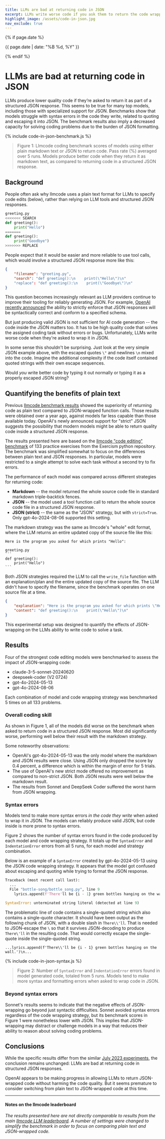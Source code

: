 ```yaml
---
title: LLMs are bad at returning code in JSON
excerpt: LLMs write worse code if you ask them to return the code wrapped in JSON via a tool function call.
highlight_image: /assets/code-in-json.jpg
nav_exclude: true
---
```

{% if page.date %}
<p class="post-date">{{ page.date | date: "%B %d, %Y" }}</p>
{% endif %}

# LLMs are bad at returning code in JSON


LLMs produce lower quality code if they’re asked to return it as part of a structured JSON response. This seems to be true for many top models, including those with specialized support for JSON. Benchmarks show that models struggle with syntax errors in the code
they write, related to quoting and escaping it into JSON.
The benchmark results also imply a decreased capacity for solving coding problems due to the burden of JSON formatting. 

{% include code-in-json-benchmark.js %}

> Figure 1: Llmcode coding benchmark scores of models using either plain markdown text or JSON to return code.
> Pass rate (%) averaged over 5 runs.
> Models produce better code when they return it as markdown text,
> as compared to returning code in a structured JSON response.


## Background

People often ask why llmcode uses a plain text format for LLMs to specify code edits (below),
rather than relying on LLM tools and structured JSON responses.

```python
greeting.py
<<<<<<< SEARCH
def greeting():
    print("Hello")
=======
def greeting():
    print("Goodbye")
>>>>>>> REPLACE
```

People expect that it would be easier and more reliable to use tool calls,
which would involve a structured JSON response more like this:

```json
{
    "filename": "greeting.py",
    "search": "def greeting():\n    print(\"Hello\")\n"
    "replace": "def greeting():\n    print(\"Goodbye\")\n"
}
```

This question becomes increasingly relevant as LLM providers
continue to improve their tooling for reliably generating JSON.
For example, 
[OpenAI recently announced](https://openai.com/index/introducing-structured-outputs-in-the-api/)
the ability to
strictly enforce that JSON responses will be syntactically correct 
and conform to a specified schema.

But just producing valid JSON is not sufficient for AI code generation --
the code inside the JSON matters too.
It has to be high quality code that solves the assigned coding task without errors or bugs.
Unfortunately, 
LLMs write worse code when they're asked to 
wrap it in JSON.

In some sense this shouldn't be surprising.
Just look at the very simple
JSON example above, with the escaped 
quotes `\"` and
newlines `\n`
mixed into the code.
Imagine the additional
complexity
if the code itself contained quoted strings
with their
own escape sequences.

Would *you* write better code by
typing it out normally
or typing it as a properly escaped 
JSON string?


## Quantifying the benefits of plain text

Previous [llmcode benchmark results](/2023/07/02/benchmarks.html)
showed
the superiority of returning code
as plain text compared to JSON-wrapped function calls.
Those results were obtained
over a year ago, against models far less capable than those available today.
OpenAI's newly announced support for "strict" JSON
suggests the possibility that modern models might be able
to return quality code inside a structured JSON response.

The results presented here are based on
the 
[llmcode "code editing" benchmark](/2023/07/02/benchmarks.html#the-benchmark)
of 133 practice exercises from the Exercism python repository.
The benchmark was simplified somewhat to focus on the differences between
plain text and JSON responses.
In particular, models were 
restricted to a single attempt to solve each task
without a second try to fix errors.

The performance of each model was compared across different strategies for returning code:

- **Markdown** -- the model returned the whole source code file in standard markdown triple-backtick fences.
- **JSON** -- the model used a tool function call to return the whole source code file in a structured JSON response.
- **JSON (strict)** -- the same as the "JSON" strategy, but with `strict=True`. Only gpt-4o-2024-08-06 supported this setting.

The markdown strategy was the same as
llmcode's "whole" edit format, where the
LLM returns an entire updated copy of the source file like this:

````
Here is the program you asked for which prints "Hello":

greeting.py
```
def greeting():
    print("Hello")
```
````

Both JSON strategies required the LLM to call the `write_file` function with
an explanation/plan and
the entire updated copy of the source file.
The LLM didn't have to specify the filename,
since the benchmark operates on one source file at a time.

```json
{
    "explanation": "Here is the program you asked for which prints \"Hello\"",
    "content": "def greeting():\n    print(\"Hello\")\n"
}
```

This experimental setup was designed to quantify
the effects of JSON-wrapping on the LLMs ability to write code to solve a task.

## Results

Four of the strongest code editing models were benchmarked
to assess the impact of JSON-wrapping code:

- claude-3-5-sonnet-20240620
- deepseek-coder (V2 0724)
- gpt-4o-2024-05-13
- gpt-4o-2024-08-06

Each combination of model and code wrapping strategy was benchmarked 5 times
on all 133 problems.

### Overall coding skill

As shown in Figure 1, 
all of the models did worse on the benchmark when asked to
return code in a structured JSON response.
Most did significantly worse, performing well below
their result with the markdown strategy.

Some noteworthy observations:

- OpenAI's gpt-4o-2024-05-13 was the only model where the markdown and JSON results were
close. Using JSON only dropped the score by 0.4 percent, a difference which is
within the margin of error for 5 trials.
- The use of OpenAI's new strict mode offered no improvement
as compared to non-strict JSON.
Both JSON results were well below the markdown result.
- The results from Sonnet and DeepSeek Coder suffered the worst harm from JSON wrapping.

### Syntax errors

Models tend to make more syntax errors *in the code they write*
when asked to wrap it in JSON.
The models can reliably 
produce valid JSON, but code inside is more prone to syntax errors.

Figure 2 shows the number of syntax errors found in the code produced by each
model and code wrapping strategy.
It totals up the `SyntaxError` and `IndentationError` errors from all 5 runs,
for each model and strategy combination.

Below is an example of a `SyntaxError` created by gpt-4o-2024-05-13 using the
JSON code wrapping strategy.
It appears that the model got confused about escaping and quoting while trying
to format the JSON response.

```python
Traceback (most recent call last):
  ...   
  File "bottle-song/bottle_song.py", line 9
    lyrics.append(f'There'll be {i - 1} green bottles hanging on the wall.')
                                                                          ^
SyntaxError: unterminated string literal (detected at line 9)
```

The problematic line of code contains a single-quoted string which also
contains a single-quote character.
It should have been output as the following chunk of JSON, with
a double slash in `There\\'ll`.
That is needed to JSON-escape the `\` so that it survives
JSON-decoding to 
produce `There\'ll` in the resulting code.
That would correctly escape the single-quote inside the single-quoted string.

```
...lyrics.append(f'There\\'ll be {i - 1} green bottles hanging on the wall.')\n...
```



{% include code-in-json-syntax.js %}

> Figure 2: Number of `SyntaxError` and `IndentationError` errors found in model generated code,
> totaled from 5 runs.
> Models tend to make more syntax and formatting errors when asked to wrap code in JSON.

### Beyond syntax errors

Sonnet's results seems to indicate that the negative effects of JSON-wrapping 
go beyond just syntactic difficulties.
Sonnet avoided syntax errors regardless of the code wrapping strategy,
but its benchmark scores in Figure 1 were nonetheless lower with JSON.
This implies that JSON-wrapping may distract or challenge models in a way that
reduces their ability to reason about solving coding problems.



## Conclusions

While the specific results differ from the similar
[July 2023 experiments](/2023/07/02/benchmarks.html),
the conclusion remains unchanged: LLMs are bad at returning code in
structured JSON responses.

OpenAI appears to be making progress in allowing LLMs to
return JSON-wrapped code
without harming the code quality.
But it seems premature to consider switching from plain text
to JSON-wrapped code at this time.

---------

#### Notes on the llmcode leaderboard

*The results presented here are not directly comparable to results
from the main
[llmcode LLM leaderboard](https://llm.khulnasoft.com/docs/leaderboards/).
A number of settings were changed to simplify the benchmark
in order to focus on comparing plain text and JSON-wrapped code.*
